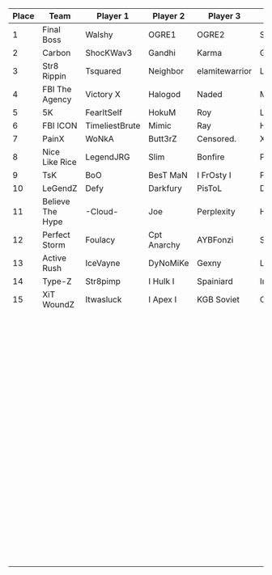| Place | Team             | Player 1       | Player 2    | Player 3       | Player 4    |
|-------|------------------|----------------|-------------|----------------|-------------|
| 1     | Final Boss       | Walshy         | OGRE1       | OGRE2          | StrongSide  |
| 2     | Carbon           | ShocKWav3      | Gandhi      | Karma          | GH057ayame  |
| 3     | Str8 Rippin      | Tsquared       | Neighbor    | elamitewarrior | Legit       |
| 4     | FBI The Agency   | Victory X      | Halogod     | Naded          | Mackeo      |
| 5     | 5K               | FearItSelf     | HokuM       | Roy            | Lunchbox    |
| 6     | FBI ICON         | TimeliestBrute | Mimic       | Ray            | Havok       |
| 7     | PainX            | WoNkA          | Butt3rZ     | Censored.      | Xtrem1st    |
| 8     | Nice Like Rice   | LegendJRG      | Slim        | Bonfire        | Pyrocy      |
| 9     | TsK              | BoO            | BesT MaN    | I FrOsty I     | PoWeeZy     |
| 10    | LeGendZ          | Defy           | Darkfury    | PisToL         | Dysphoria   |
| 11    | Believe The Hype | -Cloud-        | Joe         | Perplexity     | Hysteria    |
| 12    | Perfect Storm    | Foulacy        | Cpt Anarchy | AYBFonzi       | Smoltz      |
| 13    | Active Rush      | IceVayne       | DyNoMiKe    | Gexny          | LanceR INAl |
| 14    | Type-Z           | Str8pimp       | I Hulk I    | Spainiard      | Infinity Z  |
| 15    | XiT WoundZ       | Itwasluck      | I Apex I    | KGB Soviet     | OmegA       |
|       |                  |                |             |                |             |
|       |                  |                |             |                |             |
|       |                  |                |             |                |             |
|       |                  |                |             |                |             |
|       |                  |                |             |                |             |
|       |                  |                |             |                |             |
|       |                  |                |             |                |             |
|       |                  |                |             |                |             |
|       |                  |                |             |                |             |
|       |                  |                |             |                |             |
|       |                  |                |             |                |             |
|       |                  |                |             |                |             |
|       |                  |                |             |                |             |
|       |                  |                |             |                |             |
|       |                  |                |             |                |             |
|       |                  |                |             |                |             |
|       |                  |                |             |                |             |
|       |                  |                |             |                |             |
|       |                  |                |             |                |             |
|       |                  |                |             |                |             |
|       |                  |                |             |                |             |
|       |                  |                |             |                |             |
|       |                  |                |             |                |             |
|       |                  |                |             |                |             |
|       |                  |                |             |                |             |
|       |                  |                |             |                |             |
|       |                  |                |             |                |             |
|       |                  |                |             |                |             |
|       |                  |                |             |                |             |
|       |                  |                |             |                |             |
|       |                  |                |             |                |             |
|       |                  |                |             |                |             |
|       |                  |                |             |                |             |
|       |                  |                |             |                |             |
|       |                  |                |             |                |             |
|       |                  |                |             |                |             |
|       |                  |                |             |                |             |
|       |                  |                |             |                |             |
|       |                  |                |             |                |             |
|       |                  |                |             |                |             |
|       |                  |                |             |                |             |
|       |                  |                |             |                |             |
|       |                  |                |             |                |             |
|       |                  |                |             |                |             |
|       |                  |                |             |                |             |
|       |                  |                |             |                |             |
|       |                  |                |             |                |             |
|       |                  |                |             |                |             |
|       |                  |                |             |                |             |
|       |                  |                |             |                |             |
|       |                  |                |             |                |             |
|       |                  |                |             |                |             |
|       |                  |                |             |                |             |
|       |                  |                |             |                |             |
|       |                  |                |             |                |             |
|       |                  |                |             |                |             |
|       |                  |                |             |                |             |
|       |                  |                |             |                |             |
|       |                  |                |             |                |             |
|       |                  |                |             |                |             |
|       |                  |                |             |                |             |
|       |                  |                |             |                |             |
|       |                  |                |             |                |             |
|       |                  |                |             |                |             |
|       |                  |                |             |                |             |
|       |                  |                |             |                |             |
|       |                  |                |             |                |             |
|       |                  |                |             |                |             |
|       |                  |                |             |                |             |
|       |                  |                |             |                |             |
|       |                  |                |             |                |             |
|       |                  |                |             |                |             |
|       |                  |                |             |                |             |
|       |                  |                |             |                |             |
|       |                  |                |             |                |             |
|       |                  |                |             |                |             |
|       |                  |                |             |                |             |
|       |                  |                |             |                |             |
|       |                  |                |             |                |             |
|       |                  |                |             |                |             |
|       |                  |                |             |                |             |
|       |                  |                |             |                |             |
|       |                  |                |             |                |             |
|       |                  |                |             |                |             |
